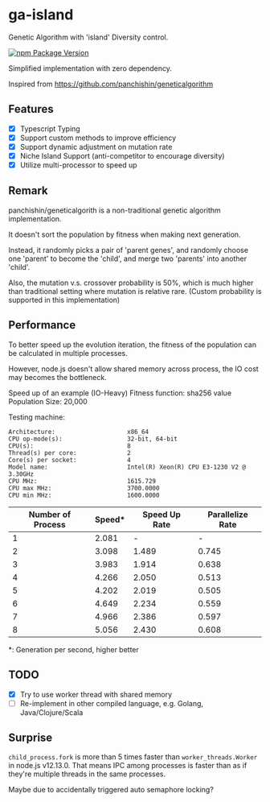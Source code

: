 # ga-island

Genetic Algorithm with 'island' Diversity control.

[![npm Package Version](https://img.shields.io/npm/v/ga-island.svg?maxAge=2592000)](https://www.npmjs.com/package/ga-island)

Simplified implementation with zero dependency.

Inspired from https://github.com/panchishin/geneticalgorithm

## Features
- [x] Typescript Typing
- [x] Support custom methods to improve efficiency
- [x] Support dynamic adjustment on mutation rate
- [x] Niche Island Support (anti-competitor to encourage diversity)
- [x] Utilize multi-processor to speed up

## Remark
panchishin/geneticalgorith is a non-traditional genetic algorithm implementation.

It doesn't sort the population by fitness when making next generation.

Instead, it randomly picks a pair of 'parent genes',
and randomly choose one 'parent' to become the 'child',
and merge two 'parents' into another 'child'.

Also, the mutation v.s. crossover probability is 50%,
which is much higher than traditional setting where mutation is relative rare.
(Custom probability is supported in this implementation)

## Performance

To better speed up the evolution iteration,
the fitness of the population can be calculated in multiple processes.

However, node.js doesn't allow shared memory across process,
the IO cost may becomes the bottleneck.

Speed up of an example (IO-Heavy)
Fitness function: sha256 value
Population Size: 20,000

Testing machine:
```
Architecture:                    x86_64
CPU op-mode(s):                  32-bit, 64-bit
CPU(s):                          8
Thread(s) per core:              2
Core(s) per socket:              4
Model name:                      Intel(R) Xeon(R) CPU E3-1230 V2 @ 3.30GHz
CPU MHz:                         1615.729
CPU max MHz:                     3700.0000
CPU min MHz:                     1600.0000
```


| Number of Process | Speed* | Speed Up Rate | Parallelize Rate |
|-------------------|--------|---------------|------------------|
| 1                 | 2.081  | -             | -                |
| 2                 | 3.098  | 1.489         | 0.745            |
| 3                 | 3.983  | 1.914         | 0.638            |
| 4                 | 4.266  | 2.050         | 0.513            |
| 5                 | 4.202  | 2.019         | 0.505            |
| 6                 | 4.649  | 2.234         | 0.559            |
| 7                 | 4.966  | 2.386         | 0.597            |
| 8                 | 5.056  | 2.430         | 0.608            |

*: Generation per second, higher better

## TODO

- [x] Try to use worker thread with shared memory
- [ ] Re-implement in other compiled language, e.g. Golang, Java/Clojure/Scala

## Surprise

`child_process.fork` is more than 5 times faster than `worker_threads.Worker` in node.js v12.13.0.
That means IPC among processes is faster than as if they're multiple threads in the same processes.

Maybe due to accidentally triggered auto semaphore locking?
